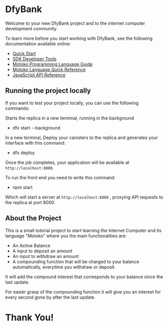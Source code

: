 # DfyBank

Welcome to your new DfyBank project and to the internet computer development community. 


To learn more before you start working with DfyBank, see the following documentation available online:

- [Quick Start](https://sdk.dfinity.org/docs/quickstart/quickstart-intro.html)
- [SDK Developer Tools](https://sdk.dfinity.org/docs/developers-guide/sdk-guide.html)
- [Motoko Programming Language Guide](https://sdk.dfinity.org/docs/language-guide/motoko.html)
- [Motoko Language Quick Reference](https://sdk.dfinity.org/docs/language-guide/language-manual.html)
- [JavaScript API Reference](https://erxue-5aaaa-aaaab-qaagq-cai.raw.ic0.app)


## Running the project locally

<p> If you want to test your project locally, you can use the following commands:</p>

Starts the replica in a new terminal, running in the background

 - dfx start --background

<p> In a new terminal, Deploy your canisters to the replica and generates your interface with this command:</p>

 - dfx deploy

Once the job completes, your application will be available at `http://localhost:8000`.

To run the front end you need to write this command: 

 - npm start


Which will start a server at `http://localhost:8080` , proxying API requests to the replica at port 8000.

## About the Project

This is a small tutorial project to start learning the Internet Computer and its language "Motoko" where you the main functionalities are: 

- An Active Balance
- A input to deposit an amount
- An input to withdraw an amount
- A compounding function that will be charged to your balance automatically,  everytime you withdraw or deposit.

It will add the compound interest that corresponds to your balance since the last update. 

For easier grasp of the compounding function it will give you an interest for every second gone by after the last update. 


# Thank You! 
